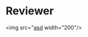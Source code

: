 # Reviewer


<img src="[asd](https://github.com/panther222128/Reviewer/assets/61342175/0011302e-db91-42cd-bfa5-34a53fa9f8b4)  width="200"/>
